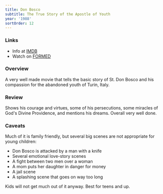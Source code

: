 ```yaml
---
title: Don Bosco
subtitle: The True Story of the Apostle of Youth
year: '1988'
sortOrder: 12
---
```


### Links

* Info at [IMDB](https://www.imdb.com/title/tt0095051/)
* Watch on [FORMED](https://watch.formed.org/don-bosco-the-true-story-of-the-apostle-of-youth)

### Overview

A very well made movie that tells the basic story of St. Don Bosco and his compassion for the abandoned youth of Turin, Italy.

### Review

Shows his courage and virtues, some of his persecutions, some miracles of God's Divine Providence, and mentions his dreams. Overall very well done.

### Caveats

Much of it is family friendly, but several big scenes are not appropriate for young children:

* Don Bosco is attacked by a man with a knife
* Several emotional love-story scenes
* A fight between two men over a woman
* A mom puts her daughter in danger for money
* A jail scene
* A splashing scene that goes on way too long

Kids will not get much out of it anyway. Best for teens and up.
